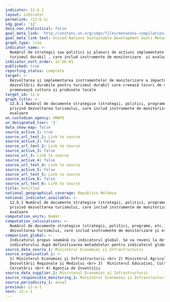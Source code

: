 ```yaml
---
indicator: 12.b.1
layout: indicator
permalink: /12-b-1/
sdg_goal: '12'
data_non_statistical: false
goal_meta_link: 'http://unstats.un.org/sdgs/files/metadata-compilation/Metadata-Goal-12.pdf'
goal_meta_link_text: United Nations Sustainable Development Goals Metadata (pdf 782kB)
graph_type: line
indicator_name: >-
  Numărul de strategii sau politici și planuri de acțiuni implementate privind
  turismul durabil , care includ instrumente de monitorizare  și evaluare
indicator_sort_order: 12-bb-01
published: true
reporting_status: complete
target: >-
  Dezvoltarea și implementarea instrumentelor de monitorizare a impactului
  dezvoltării durabile pentru turismul durabil care creează locuri de muncă și
  promovează cultura și produsele locale
target_id: 12.b
graph_title: >-
  12.b.1 Numărul de documente strategice (strategii, politici, programe, etc.)
  privind dezvoltarea turismului, care includ instrumente de monitorizare  si
  evaluare
un_custodian_agency: UNWTO
un_designated_tier: '3'
data_show_map: false
source_active_1: true
source_url_text_1: Link to source
source_active_2: false
source_url_text_2: Link to Source
source_active_3: false
source_url_3: Link to source
source_active_4: false
source_url_text_4: Link to source
source_active_5: false
source_url_text_5: Link to source
source_active_6: false
source_url_text_6: Link to source
title: Untitled
national_geographical_coverage: Republica Moldova
national_indicator_available: >-
  12.b.1 Numărul de documente strategice (strategii, politici, programe, etc.)
  privind dezvoltarea turismului, care includ instrumente de monitorizare  si
  evaluare
computation_units: Număr
computation_calculations: >-
  Numărul de documente strategice (strategii, politici, programe, etc.) privind
  dezvoltarea turismului, care includ instrumente de monitorizare și evaluare
comparison_global: >-
  Indicatorul propus seamănă cu indicatorul global. Se va reveni la definiția
  indicatorului după definitivarea metadatelor pentru indicatorul global 
source_data_source_1: Ministerul Economiei și Infrastructurii
source_organisation_1: >-
  1) Ministerul Economiei și Infrastructurii <br> 2) Ministerul Agriculturii,
  Dezvoltării Regionale și Mediului <br> 3)  Ministerul Educației, Culturii și
  Cercetării <br> 4) Agenția de Investiții
source_data_supplier_1: Ministerul Economiei și Infrastructurii
source_responsible_monitoring_1: Ministerul Economiei și Infrastructurii
source_periodicity_1: anual
previous: 12-a-1
next: 12-c-1
---
```

